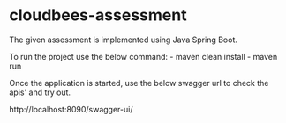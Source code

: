 # cloudbees-assessment

The given assessment is implemented using Java Spring Boot.

To run the project use the below command:
       - maven clean install
       - maven run 

Once the application is started, use the below swagger url to check the apis' and try out.

http://localhost:8090/swagger-ui/



